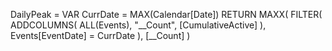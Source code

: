 DailyPeak =
VAR CurrDate = MAX(Calendar[Date])
RETURN
MAXX(
  FILTER(
    ADDCOLUMNS(
      ALL(Events),
      "__Count", [CumulativeActive]
    ),
    Events[EventDate] = CurrDate
  ),
  [__Count]
)
